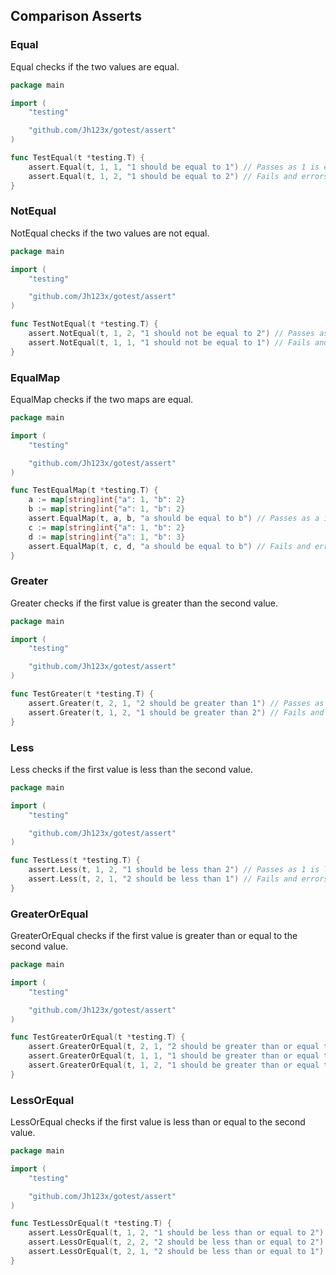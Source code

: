 ## Comparison Asserts

### Equal

Equal checks if the two values are equal.

```go
package main

import (
    "testing"

    "github.com/Jh123x/gotest/assert"
)

func TestEqual(t *testing.T) {
    assert.Equal(t, 1, 1, "1 should be equal to 1") // Passes as 1 is equal to 1
    assert.Equal(t, 1, 2, "1 should be equal to 2") // Fails and errors as 1 is not equal to 2
}
```

### NotEqual

NotEqual checks if the two values are not equal.

```go
package main

import (
    "testing"

    "github.com/Jh123x/gotest/assert"
)

func TestNotEqual(t *testing.T) {
    assert.NotEqual(t, 1, 2, "1 should not be equal to 2") // Passes as 1 is not equal to 2
    assert.NotEqual(t, 1, 1, "1 should not be equal to 1") // Fails and errors as 1 is equal to 1
}
```

### EqualMap

EqualMap checks if the two maps are equal.

```go
package main

import (
    "testing"

    "github.com/Jh123x/gotest/assert"
)

func TestEqualMap(t *testing.T) {
    a := map[string]int{"a": 1, "b": 2}
    b := map[string]int{"a": 1, "b": 2}
    assert.EqualMap(t, a, b, "a should be equal to b") // Passes as a is equal to b
    c := map[string]int{"a": 1, "b": 2}
    d := map[string]int{"a": 1, "b": 3}
    assert.EqualMap(t, c, d, "a should be equal to b") // Fails and errors as c is not equal to d
}
```

### Greater

Greater checks if the first value is greater than the second value.

```go
package main

import (
    "testing"

    "github.com/Jh123x/gotest/assert"
)

func TestGreater(t *testing.T) {
    assert.Greater(t, 2, 1, "2 should be greater than 1") // Passes as 2 is greater than 1
    assert.Greater(t, 1, 2, "1 should be greater than 2") // Fails and errors as 1 is not greater than 2
}
```

### Less

Less checks if the first value is less than the second value.

```go
package main

import (
    "testing"

    "github.com/Jh123x/gotest/assert"
)

func TestLess(t *testing.T) {
    assert.Less(t, 1, 2, "1 should be less than 2") // Passes as 1 is less than 2
    assert.Less(t, 2, 1, "2 should be less than 1") // Fails and errors as 2 is not less than 1
}
```

### GreaterOrEqual

GreaterOrEqual checks if the first value is greater than or equal to the second value.

```go
package main

import (
    "testing"

    "github.com/Jh123x/gotest/assert"
)

func TestGreaterOrEqual(t *testing.T) {
    assert.GreaterOrEqual(t, 2, 1, "2 should be greater than or equal to 1") // Passes as 2 is greater than 1
    assert.GreaterOrEqual(t, 1, 1, "1 should be greater than or equal to 1") // Passes as 1 is equal to 1
    assert.GreaterOrEqual(t, 1, 2, "1 should be greater than or equal to 2") // Fails and errors as 1 is not greater than 2
}
```

### LessOrEqual

LessOrEqual checks if the first value is less than or equal to the second value.

```go
package main

import (
    "testing"

    "github.com/Jh123x/gotest/assert"
)

func TestLessOrEqual(t *testing.T) {
    assert.LessOrEqual(t, 1, 2, "1 should be less than or equal to 2") // Passes as 1 is less than 2
    assert.LessOrEqual(t, 2, 2, "2 should be less than or equal to 2") // Passes as 2 is equal to 2
    assert.LessOrEqual(t, 2, 1, "2 should be less than or equal to 1") // Fails and errors as 2 is not less than 1
}
```
